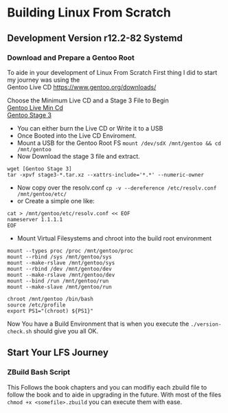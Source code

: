 # Building Linux From Scratch
## Development Version r12.2-82 Systemd
### Download and Prepare a Gentoo Root
To aide in your development of Linux From Scratch 
First thing I did to start my journey was using the <br>
Gentoo Live CD https://www.gentoo.org/downloads/<br>

Choose the Minimum Live CD and a Stage 3 File to Begin<br>
[Gentoo Live Min Cd](https://www.dropbox.com/scl/fi/w7x1sq6ebuhxuyynrrrh2/install-amd64-minimal-20241013T160327Z.iso?rlkey=o56xmeefkfwpszl3qmkehwmwq&st=r6md781c&dl=0)
<br>
[Gentoo Stage 3](https://www.dropbox.com/scl/fi/obtam8x7jv8hconcpixbu/stage3-amd64-systemd-20241013T160327Z.tar.xz?rlkey=f8g92ok3n39iwoliqzjzgpydz&st=c8a28wc5&dl=0)
<br>
* You can either burn the Live CD or Write it to a USB
* Once Booted into the Live CD Enviroment.
* Mount a USB for the Gentoo Root FS `mount /dev/sdX /mnt/gentoo && cd /mnt/gentoo`
* Now Download the stage 3 file and extract.
```
wget [Gentoo Stage 3]
tar -xpvf stage3-*.tar.xz --xattrs-include='*.*' --numeric-owner
```
* Now copy over the resolv.conf
   ` cp -v --dereference /etc/resolv.conf /mnt/gentoo/etc/ `
* or Create a simple one like:
```
cat > /mnt/gentoo/etc/resolv.conf << EOF
nameserver 1.1.1.1
EOF
```
* Mount Virtual Filesystems and chroot into the build root environment
```
mount --types proc /proc /mnt/gentoo/proc
mount --rbind /sys /mnt/gentoo/sys
mount --make-rslave /mnt/gentoo/sys
mount --rbind /dev /mnt/gentoo/dev
mount --make-rslave /mnt/gentoo/dev
mount --bind /run /mnt/gentoo/run
mount --make-slave /mnt/gentoo/run

chroot /mnt/gentoo /bin/bash
source /etc/profile
export PS1="(chroot) ${PS1}"
```
Now You have a Build Environment that is when you execute the `./version-check.sh` should give you all OK.
## Start Your LFS Journey
### ZBuild Bash Script
This Follows the book chapters and you can modifiy each zbuild file to follow the book and to aide in upgrading in the future.
With most of the files `chmod +x <somefile>.zbuild` you can execute them with ease.
